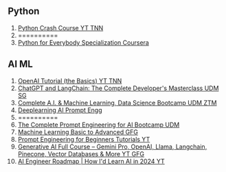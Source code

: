 ## Python

1. [Python Crash Course YT TNN](https://www.youtube.com/playlist?list=PL4cUxeGkcC9goeb7U1FXFdNszWetCmhfB)
2. ==========
3. [Python for Everybody Specialization Coursera](https://www.coursera.org/specializations/python)

## AI ML

1. [OpenAI Tutorial (the Basics) YT TNN](https://www.youtube.com/playlist?list=PL4cUxeGkcC9ipdXMDVcGimIVMG_Z6-Vsu)
2. [ChatGPT and LangChain: The Complete Developer's Masterclass UDM SG](https://www.udemy.com/course/chatgpt-and-langchain-the-complete-developers-masterclass/)
3. [Complete A.I. & Machine Learning, Data Science Bootcamp UDM ZTM](https://www.udemy.com/course/complete-machine-learning-and-data-science-zero-to-mastery)
4. [Deeplearning AI Prompt Engg](https://www.deeplearning.ai/short-courses/chatgpt-prompt-engineering-for-developers/)
5. ==========
6. [The Complete Prompt Engineering for AI Bootcamp UDM](https://www.udemy.com/course/prompt-engineering-for-ai/)
7. [Machine Learning Basic to Advanced GFG](https://www.geeksforgeeks.org/batch/ml-basic-to-advance?tab=Chapters)
8. [Prompt Engineering for Beginners Tutorials YT](https://youtube.com/playlist?list=PL6gx4Cwl9DGDv5eyBLEd9l3ZZzVoroxIZ&si=v2V_d-COQJ1HY-mT)
9. [Generative AI Full Course – Gemini Pro, OpenAI, Llama, Langchain, Pinecone, Vector Databases & More YT GFG](https://www.youtube.com/watch?v=mEsleV16qdo)
10. [AI Engineer Roadmap | How I'd Learn AI in 2024 YT](https://www.youtube.com/watch?v=MhCHrvfAXlc)

